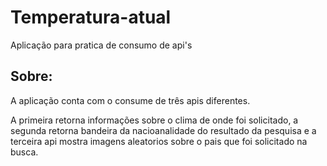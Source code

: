 # Temperatura-atual
Aplicação para pratica de consumo de api's

## Sobre:
A aplicação conta com o consume de três apis diferentes. 

A primeira retorna informações sobre o clima de onde foi solicitado, a segunda retorna bandeira da nacioanalidade do
resultado da pesquisa e a terceira api mostra imagens aleatorios sobre o pais que foi solicitado na 
busca. 
